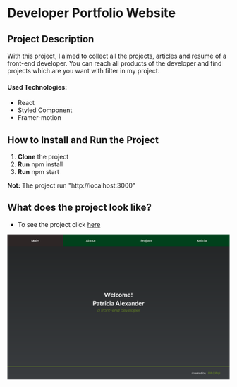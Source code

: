 # Developer Portfolio Website

## Project Description

With this project, I aimed to collect all the projects, articles and resume of a front-end developer. You can reach all products of the developer and find projects which are you want with filter in my project.

#### Used Technologies:

- React
- Styled Component
- Framer-motion

## How to Install and Run the Project

1. **Clone** the project
2. **Run** npm install
3. **Run** npm start

**Not:** The project run "http://localhost:3000"

## What does the project look like?

- To see the project click [here](https://elifciftci-portfolio-template.netlify.app/)

![Project View](./public/img/project-view.jpg)
